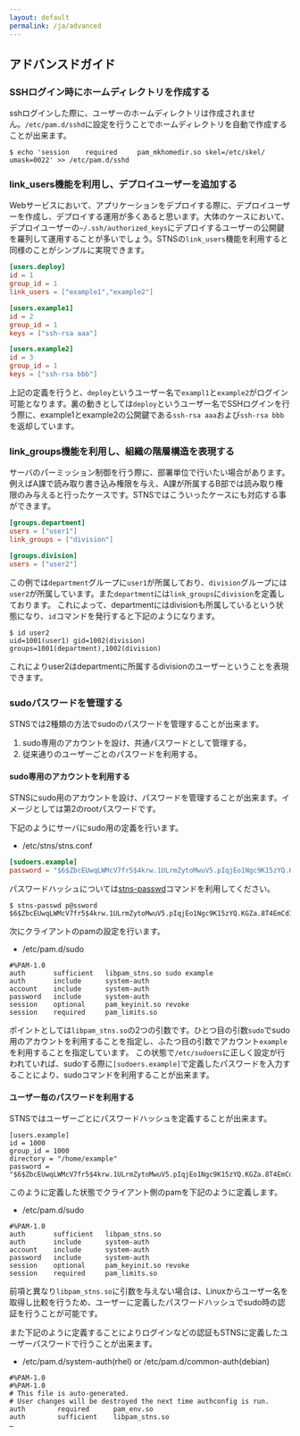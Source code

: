 ```yaml
---
layout: default
permalink: /ja/advanced
---
```


## アドバンスドガイド

### SSHログイン時にホームディレクトリを作成する
sshログインした際に、ユーザーのホームディレクトリは作成されません。`/etc/pam.d/sshd`に設定を行うことでホームディレクトリを自動で作成することが出来ます。

```
$ echo 'session    required     pam_mkhomedir.so skel=/etc/skel/ umask=0022' >> /etc/pam.d/sshd
```

### link_users機能を利用し、デプロイユーザーを追加する
Webサービスにおいて、アプリケーションをデプロイする際に、デプロイユーザーを作成し、デプロイする運用が多くあると思います。大体のケースにおいて、デプロイユーザーの`~/.ssh/authorized_keys`にデプロイするユーザーの公開鍵を羅列して運用することが多いでしょう。STNSの`link_users`機能を利用すると同様のことがシンプルに実現できます。

```toml
[users.deploy]
id = 1
group_id = 1
link_users = ["example1","example2"]

[users.example1]
id = 2
group_id = 1
keys = ["ssh-rsa aaa"]

[users.example2]
id = 3
group_id = 1
keys = ["ssh-rsa bbb"]
```

上記の定義を行うと、`deploy`というユーザー名で`exampl1`と`example2`がログイン可能となります。裏の動きとしては`deploy`というユーザー名でSSHログインを行う際に、example1とexample2の公開鍵である`ssh-rsa aaa`および`ssh-rsa bbb`を返却しています。

### link_groups機能を利用し、組織の階層構造を表現する
サーバのパーミッション制御を行う際に、部署単位で行いたい場合があります。例えばA課で読み取り書き込み権限を与え、A課が所属するB部では読み取り権限のみ与えると行ったケースです。STNSではこういったケースにも対応する事ができます。

```toml
[groups.department]
users = ["user1"]
link_groups = ["division"]

[groups.division]
users = ["user2"]

```

この例では`department`グループに`user1`が所属しており、`division`グループには`user2`が所属しています。また`department`には`link_groups`に`division`を定義しております。
これによって、departmentにはdivisionも所属しているという状態になり、`id`コマンドを発行すると下記のようになります。

```
$ id user2
uid=1001(user1) gid=1002(division) groups=1001(department),1002(division)
```

これによりuser2はdepartmentに所属するdivisionのユーザーということを表現できます。

### sudoパスワードを管理する
STNSでは2種類の方法でsudoのパスワードを管理することが出来ます。

1. sudo専用のアカウントを設け、共通パスワードとして管理する。
2. 従来通りのユーザーごとのパスワードを利用する。

#### sudo専用のアカウントを利用する
STNSにsudo用のアカウントを設け、パスワードを管理することが出来ます。イメージとしては第2のrootパスワードです。

下記のようにサーバにsudo用の定義を行います。

* /etc/stns/stns.conf

```toml
[sudoers.example]
password = "$6$ZbcEUwqLWMcV7fr5$4krw.1ULrmZytoMwuV5.pIqjEo1Ngc9K15zYQ.KGZa.8T4EmCd1RfUM6rfviIpAwncNpnF9Yjyc0.30c2dN1J/"
```

パスワードハッシュについては[stns-passwd](https://github.com/STNS/stns-passwd)コマンドを利用してください。

```
$ stns-passwd p@ssword
$6$ZbcEUwqLWMcV7fr5$4krw.1ULrmZytoMwuV5.pIqjEo1Ngc9K15zYQ.KGZa.8T4EmCd1RfUM6rfviIpAwncNpnF9Yjyc0.30c2dN1J/
```

次にクライアントのpamの設定を行います。

* /etc/pam.d/sudo

```
#%PAM-1.0
auth       sufficient   libpam_stns.so sudo example
auth       include      system-auth
account    include      system-auth
password   include      system-auth
session    optional     pam_keyinit.so revoke
session    required     pam_limits.so
```

ポイントとしては`libpam_stns.so`の2つの引数です。ひとつ目の引数`sudo`でsudo用のアカウントを利用することを指定し、ふたつ目の引数でアカウント`example`を利用することを指定しています。
この状態で`/etc/sudoers`に正しく設定が行われていれば、sudoする際に`[sudoers.example]`で定義したパスワードを入力することにより、sudoコマンドを利用することが出来ます。

#### ユーザー毎のパスワードを利用する
STNSではユーザーごとにパスワードハッシュを定義することが出来ます。

```
[users.example]
id = 1000
group_id = 1000
directory = "/home/example"
password = "$6$ZbcEUwqLWMcV7fr5$4krw.1ULrmZytoMwuV5.pIqjEo1Ngc9K15zYQ.KGZa.8T4EmCd1RfUM6rfviIpAwncNpnF9Yjyc0.30c2dN1J/"
```

このように定義した状態でクライアント側のpamを下記のように定義します。

* /etc/pam.d/sudo

```
#%PAM-1.0
auth       sufficient   libpam_stns.so
auth       include      system-auth
account    include      system-auth
password   include      system-auth
session    optional     pam_keyinit.so revoke
session    required     pam_limits.so
```

前項と異なり`libpam_stns.so`に引数を与えない場合は、Linuxからユーザー名を取得し比較を行うため、ユーザーに定義したパスワードハッシュでsudo時の認証を行うことが可能です。

また下記のように定義することによりログインなどの認証もSTNSに定義したユーザーパスワードで行うことが出来ます。

* /etc/pam.d/system-auth(rhel) or /etc/pam.d/common-auth(debian)

```
#%PAM-1.0
#%PAM-1.0
# This file is auto-generated.
# User changes will be destroyed the next time authconfig is run.
auth        required      pam_env.so
auth        sufficient    libpam_stns.so
…
```

